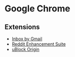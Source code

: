 # Google Chrome

## Extensions

- [Inbox by Gmail](https://chrome.google.com/webstore/detail/inbox-by-gmail/gkljgfmjocfalijkgoogmfffkhmkbgol)
- [Reddit Enhancement Suite](https://redditenhancementsuite.com/)
- [uBlock Origin](https://github.com/gorhill/uBlock)
